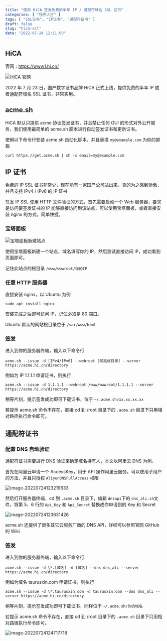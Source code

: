 ```yaml
---
title: "使用 HiCA 签发免费的半年 IP / 通配符域名 SSL 证书"
categories: [ "程序人生" ]
tags: [ "SSL证书", "IP证书", "通配符证书" ]
draft: false
slug: "hica-ssl"
date: "2022-07-24 12:11:00"
---
```


## HiCA

官网：<https://www1.hi.cn/>

![HiCA 官网](https://cdn.rhyland.cn/hugo/2022/07-27/image-20220727235855829.png)

2022 年 7 月 23 日，国产数字证书品牌 HiCA 正式上线，提供免费的半年 IP 或者通配符域名 SSL 证书，非常实用。

## acme.sh

HiCA 默认只提供 acme 协议签发证书，并且禁止任何 GUI 的形式对外公开服务，我们使用最简单的 acme.sh 脚本进行自动签发证书和更新证书。

使用以下命令行安装 acme.sh 自动化脚本，并且替换 `my@example.com` 为你的邮箱

```shell
curl https://get.acme.sh | sh -s email=my@example.com
```

## IP 证书

免费的 IP SSL 证书非常少，现在能有一家国产公司站出来，真的为之感到骄傲，并且支持 IPv4 / IPv6 的 IP 证书

签发 IP SSL 使用 HTTP 文件验证的方式，首先需要启动一个 Web 服务器，要求是访问要签发证书的 IP 能够直接访问到该站点，可以使用宝塔面板，或者直接安装 nginx 的方式，简单快捷。

### 宝塔面板

![宝塔面板新建站点](https://cdn.rhyland.cn/hugo/2022/07-24/image-20220724121747259.png)

使用宝塔面板新建一个站点，域名填写你的 IP，然后测试直接访问 IP，成功看到页面即可。

记住此站点的根目录 `/www/wwwroot/你的IP`

### 任意 HTTP 服务器

直接安装 nginx，以 Ubuntu 为例

```shell
sudo apt install nginx
```

安装完成之后即可访问 IP，记住必须是 80 端口。

Ubuntu 默认的网站根目录位于 `/var/www/html`

### 签发

进入到你的服务器终端，输入以下命令行

```shell
acme.sh --issue -d [IPv4/IPv6] --webroot [网站根目录] --server https://acme.hi.cn/directory
```

例如为 IP 1.1.1.1 申请证书，则执行

```shell
acme.sh --issue -d 1.1.1.1 --webroot /www/wwwroot/1.1.1.1 --server https://acme.hi.cn/directory
```

稍等片刻，提示签发成功即可下载证书，位于 `~/.acme.sh/xx.xx.xx.xx`

若提示 acme.sh 命令不存在，直接 cd 到 /root 目录下的 `.acme.sh` 目录下只用相对路径执行命令即可。

## 通配符证书

### 配置 DNS 自动验证

通配符证书需要进行 DNS 验证来确定域名持有人，本文以阿里云 DNS 为例。

首先在阿里云申请一个 AccessKey，用于 API 操作阿里云服务，可以使用子用户的方法，并且只授权 `AliyunDNSFullAccess` 权限

![image-20220724123219633](https://cdn.rhyland.cn/hugo/2022/07-24/image-20220724123219633.png)

然后打开服务器终端，cd 到 `.acme.sh` 目录下，编辑 `dnsapi`下的 `dns_ali.sh`文件，将第 5、6 行的 `Api_Key` 和 `Api_Secret` 替换成你申请到的 Key 和 Secret

![image-20220724123631426](https://cdn.rhyland.cn/hugo/2022/07-24/image-20220724123631426.png)

acme.sh 还提供了很多其它云服务厂商的 DNS API，详细可以参照官网 GitHub 的 Wiki

### 签发

进入到你的服务器终端，输入以下命令行

```shell
acme.sh --issue -d \*.[域名] -d [域名] --dns dns_ali --server https://acme.hi.cn/directory
```

例如为域名 taurusxin.com 申请证书，则执行

```shell
acme.sh --issue -d \*.taurusxin.com -d taurusxin.com --dns dns_ali --server https://acme.hi.cn/directory
```

稍等片刻，提示签发成功即可下载证书，同样位于 `~/.acme.sh/你的域名`

若提示 acme.sh 命令不存在，直接 cd 到 /root 目录下的 `.acme.sh` 目录下只用相对路径执行命令即可。

![image-20220724124717718](https://cdn.rhyland.cn/hugo/2022/07-24/image-20220724124717718.png)
